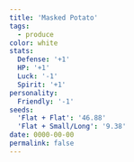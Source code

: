 ```yaml
---
title: 'Masked Potato'
tags:
  - produce
color: white
stats:
  Defense: '+1'
  HP: '+1'
  Luck: '-1'
  Spirit: '+1'
personality:
  Friendly: '-1'
seeds:
  'Flat + Flat': '46.88'
  'Flat + Small/Long': '9.38'
date: 0000-00-00
permalink: false
---
```

